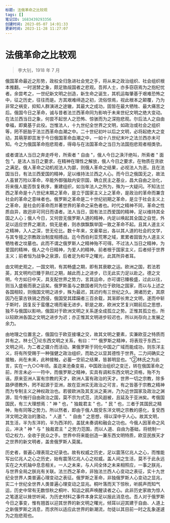 ```yaml
---
标题: 法俄革命之比较观
tags: []
笔记ID: 1683439293356
创建时间: 2023-05-07 14:01:33
更新时间: 2023-11-28 11:27:07
---
```


# 法俄革命之比较观

> 李大钊，1918 年 7 月

俄国革命最近之形势，政权全归急进社会党之手，将从来之政治组织、社会组织根本推翻。一时泯棼之象，颇足致觇国者之悲观。吾邦人士，亦多窃窃焉为之抱杞忧者。余尝考之，一世纪新文明之创造，新生命之诞生，其机运每肇基于艰难恐怖之中，征之历史，往往而是。方其艰难缔造之初，流俗惊焉，视此根本之颠覆，乃为非常之祸变，抑知人群演进之途辙，其最大之成功，固皆在最大牺牲、最大痛苦之后。俄国今日之革命，诚与昔者法兰西革命同为影响于未来世纪文明之绝大变动。在法兰西当日之象，何尝不起世人之恐怖、惊骇而为之深抱悲观。尔后法人之自由幸福，即奠基于此役。岂惟法人，十九世纪全世界之文明，如政治或社会之组织等，罔不胚胎于法兰西革命血潮之中。二十世纪初叶以后之文明，必将起绝大之变动，其萌芽即茁发于今日俄国革命血潮之中，一如十八世纪末叶之法兰西亦未可知。今之为俄国革命抱悲观者，得毋与在法国革命之当日为法国抱悲观者相类欤。

或者谓法人当日之奔走呼号，所索者 " 自由 "，俄人今日之涣汗绝叫，所索者 " 面包 "。是法人当日之要求，在精神在理性之解放，俄人今日之要求，在物质在贪欲之满足。俄人革命之动机视法人为鄙，则俄人革命之结果，必视法人为恶。且在法国当日，有法兰西爱国的精神，足以维持法兰西之人心。而今日之俄国无之，故法人虽冒万险以革命，卒能外御强敌内安宗国，确立民主之基业，昌大自由之治化，将来俄人能否恢复秩序，重建组织，如当年法人之所为，殊为一大疑问。不知法兰西之革命是十八世纪末期之革命，是立于国家主义上之革命，是政治的革命而兼含社会的革命之意味者也。俄罗斯之革命是二十世纪初期之革命，是立于社会主义上之革命，是社会的革命而并著世界的革命之采色者也。时代之精神不同，革命之性质自异，故迥非可同日而语者。法人当日，固有法兰西爱国的精神，足以维持其全国之人心；俄人今日，又何尝无俄罗斯人道的精神，内足以唤起其全国之自觉，外足以适应世界之潮流，倘无是者，则赤旗飘飘举国一致之革命不起。且其人道主义之精神，入人之深，世无伦比。数十年来，文豪辈出，各以其人道的社会的文学，与其专擅之宗教政治制度相搏战。迄今西伯利亚荒寒之域，累累者固皆为人道主义牺牲者之坟墓也。此而不谓之俄罗斯人之精神殆不可得。不过法人当日之精神，为爱国的精神，俄人之今日精神，为爱人的精神。前者根于国家主义，后者倾于世界主义；前者恒为战争之泉源，后者足为和平之曙光，此其所异者耳。

由文明史观之，一国文明，有其畅盛之期，即有其衰歇之运。欧洲之国，若法若英，其文明均已臻于熟烂之期，越此而上之进步，已无此实力足以赴之。德之文明，今方如日中天，具支配世界之势力，言其运命，亦可谓已臻极盛，过此以往，则当入盛极而衰之运矣。俄罗斯虽与之数国者同为位于欧陆之国家，而以与上述之各国相较，则俄国文明之进步，殊为最迟，其迟约有三世纪之久。溯诸历史，其原因乃在蒙古铁骑之西侵，俄国受其蹂躏者三百余载，其渐即长育之文明，遂而中斩于斯时，因复反于蛮僿之境而毫无进步。职是之故，欧洲文艺复兴期前后之思想，独不与俄国以影响，俄国对于欧洲文明之关系遂全成孤立之势。正惟其孤立也，所以较欧洲各国之文明之进步为迟；亦正惟其文明进步较迟也，所以尚存向上发展之余力。

由地理之位置言之，俄国位于欧亚接壤之交，故其文明之要素，实兼欧亚之特质而并有之。林士①论东西文明之关系，有曰：""" 俄罗斯之精神，将表现于东西二文明之间，为二者之媒介而活动。果俄罗斯于同化中国之广域而能成功，则东洋主义，将有所受赐于一种强健之政治组织，而助之以显其德性于世界。二力间确实之接触，尚在未来，此种接触，必蓄一空前之结果，皆甚明显也。"②林氏之为此言，实在一九○○年顷。虽迩来沧桑变易，中国政治组织之变迁，转在俄国革命之前，所言未必一一符中，而俄罗斯之精神，实具有调和东西文明之资格，殆不为诬。原来亚洲人富有宗教的天才，欧洲人富有政治的天才。世界一切之宗教，除多路伊德教外，罔不起源于亚洲，故在亚洲实无政治之可言，有之皆基于宗教之精神而为专制主义之神权政治也。若彼欧洲及其支派之美洲，乃为近世国家及政治之渊源，现今施行自由政治之国，莫不宗为式范，流风遐被，且延及于亚洲矣。考俄国国民，有三大理想焉：" 神 " 也，" 独裁君主 " 也，" 民 " 也，三者于其国民之精神，殆有同等之势力。所以然者，即由于俄人既受东洋文明之宗教的感化，复受西洋文明之政治的激动，" 人道 "、" 自由 " 之思想，得以深中乎人心。故其文明，其生活，半为东洋的，半为西洋的，盖犹未奏调和融会之功也。今俄人因革命之风云，冲决 " 神 " 与 " 独裁君主 " 之势力范围，而以人道、自由为基础，将统制一切之权力，全收于民众之手。世界中将来能创造一兼东西文明特质，欧亚民族天才之世界的新文明者，盖舍俄罗斯人莫属。

历史者，普遍心理表现之纪录也。故有权威之历史，足以震荡亿兆人之心，而惟能写出亿兆人之心之历史，始有震荡亿兆人心之权威。盖人间之生活，莫不于此永远实在之大机轴中息息相关。一人之未来，与人间全体之未来相照应，一事之朕兆，与世界全局之朕兆有关联。法兰西之革命，非独法兰西人心变动之表征，实十九世纪全世界人类普遍心理变动之表征。俄罗斯之革命，非独俄罗斯人心变动之显兆，实二十世纪全世界人类普遍心理变动之显兆。桐叶落而天下惊秋，听鹃声而知气运，历史中常有无数惊秋之桐叶、知运之鹃声唤醒读者之心。此非历史家故为惊人之笔遂足以耸世听闻，为历史材料之事件本身实足以报此消息也。吾人对于俄罗斯今日之事变，惟有翘首以迎其世界的新文明之曙光，倾耳以迎其建于自由、人道上之新俄罗斯之消息，而求所以适应此世界的新潮流，勿徒以其目前一时之乱象遂遽为之抱悲观也。
